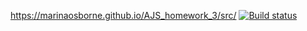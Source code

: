 https://marinaosborne.github.io/AJS_homework_3/src/
[![Build status](https://ci.appveyor.com/api/projects/status/k882pftgyp145000?svg=true)](https://ci.appveyor.com/project/MarinaOsborne/ajs-homework-3)
